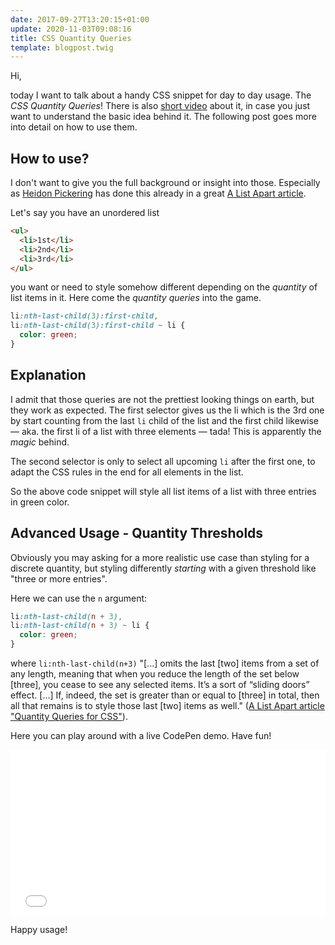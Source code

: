 ```yaml
---
date: 2017-09-27T13:20:15+01:00
update: 2020-11-03T09:08:16
title: CSS Quantity Queries
template: blogpost.twig
---
```


Hi,

today I want to talk about a handy CSS snippet for day to day usage. The _CSS
Quantity Queries_! There is also [short video](https://www.youtube.com/watch?v=PXmvVxx_I60) about it, in case you just want to
understand the basic idea behind it. The following post goes more into detail on
how to use them.

## How to use?

I don't want to give you the full background or insight into those. Especially
as [Heidon Pickering](http://twitter.com/@heydonworks) has done this already in
a great [A List Apart article](http://alistapart.com/article/quantity-queries-for-css).

Let's say you have an unordered list

```html
<ul>
  <li>1st</li>
  <li>2nd</li>
  <li>3rd</li>
</ul>
```

you want or need to style somehow different depending on the _quantity_ of list items in it. Here come the _quantity queries_ into the game.

```css
li:nth-last-child(3):first-child,
li:nth-last-child(3):first-child ~ li {
  color: green;
}
```

## Explanation

I admit that those queries are not the prettiest looking things on earth, but they work as expected. The first selector gives us the li which is the 3rd one by start counting from the last `li` child of the list and the first child likewise — aka. the first li of a list with three elements — tada! This is apparently the _magic_ behind.

The second selector is only to select all upcoming `li` after the first one, to adapt the CSS rules in the end for all elements in the list.

So the above code snippet will style all list items of a list with three entries in green color.

## Advanced Usage - Quantity Thresholds

Obviously you may asking for a more realistic use case than styling for a discrete quantity, but styling differently _starting_ with a given threshold like "three or more entries".

Here we can use the `n` argument:

```css
li:nth-last-child(n + 3),
li:nth-last-child(n + 3) ~ li {
  color: green;
}
```

where `li:nth-last-child(n+3)` "[...] omits the last [two] items from a set of any length, meaning that when you reduce the length of the set below [three], you cease to see any selected items. It’s a sort of “sliding doors” effect. [...] If, indeed, the set is greater than or equal to [three] in total, then all that remains is to style those last [two] items as well." ([A List Apart article "Quantity Queries for CSS"](https://alistapart.com/article/quantity-queries-for-css)).

Here you can play around with a live CodePen demo. Have fun!

<iframe height='265' scrolling='no' title='CSS Quantity Queries' src='//codepen.io/andi1984/embed/preview/LxoywP/?height=265&theme-id=0&default-tab=css,result&embed-version=2' frameborder='no' allowtransparency='true' allowfullscreen='true' style='width: 100%;'>See the Pen <a href='http://codepen.io/andi1984/pen/LxoywP/'>CSS Quantity Queries</a> by Andreas Sander (<a href='http://codepen.io/andi1984'>@andi1984</a>) on <a href='http://codepen.io'>CodePen</a>.
</iframe>

Happy usage!
